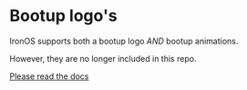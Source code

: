 # Bootup logo's

IronOS supports both a bootup logo _AND_ bootup animations.

However, they are no longer included in this repo.

[Please read the docs](../Documentation/Logo.md)
